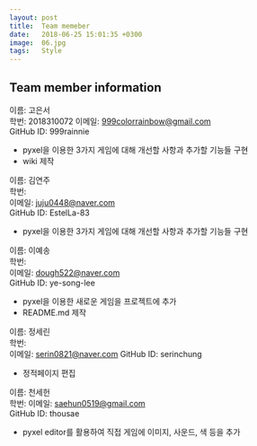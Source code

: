 ```yaml
---
layout: post
title:  Team memeber
date:   2018-06-25 15:01:35 +0300
image:  06.jpg
tags:   Style
---
```


## Team member information

이름: 고은서  
학번: 2018310072
이메일: 999colorrainbow@gmail.com  
GitHub ID: 999rainnie  
- pyxel을 이용한 3가지 게임에 대해 개선할 사항과 추가할 기능들 구현
- wiki 제작

이름: 김연주   
학번:  
이메일: juju0448@naver.com  
GitHub ID: EstelLa-83  
- pyxel을 이용한 3가지 게임에 대해 개선할 사항과 추가할 기능들 구현

이름: 이예송  
학번:  
이메일: dough522@naver.com  
GitHub ID: ye-song-lee
- pyxel을 이용한 새로운 게임을 프로젝트에 추가
- README.md 제작

이름: 정세린  
학번:  
이메일: serin0821@naver.com
GitHub ID: serinchung
- 정적페이지 편집 

이름: 천세헌  
학번: 
이메일: saehun0519@gmail.com   
GitHub ID: thousae
- pyxel editor를 활용하여 직접 게임에 이미지, 사운드, 색 등을 추가
